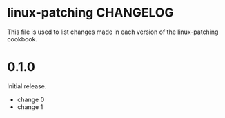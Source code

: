 # linux-patching CHANGELOG

This file is used to list changes made in each version of the linux-patching cookbook.

# 0.1.0

Initial release.

- change 0
- change 1

